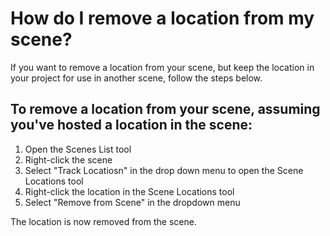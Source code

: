 # How do I remove a location from my scene?
If you want to remove a location from your scene, but keep the location in your project for use in another scene, follow the steps below.

## To remove a location from your scene, assuming you've hosted a location in the scene:

1. Open the Scenes List tool
2. Right-click the scene
3. Select "Track Locatiosn" in the drop down menu to open the Scene Locations tool
4. Right-click the location in the Scene Locations tool
5. Select "Remove from Scene" in the dropdown menu

The location is now removed from the scene. 